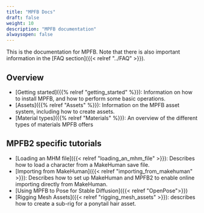 ```yaml
---
title: "MPFB Docs"
draft: false
weight: 10
description: "MPFB documentation"
alwaysopen: false
---
```


This is the documentation for MPFB. Note that there is also important information in the [FAQ section]({{< relref "../FAQ" >}}).

## Overview

* [Getting started]({{% relref "getting_started" %}}): Information on how to install MPFB, and how to perform some basic operations.
* [Assets]({{% relref "Assets" %}}): Information on the MPFB asset system, including how to create assets.
* [Material types]({{% relref "Materials" %}}): An overview of the different types of materials MPFB offers

## MPFB2 specific tutorials

* [Loading an MHM file]({{< relref "loading_an_mhm_file" >}}): Describes how to load a character from a MakeHuman save file.
* [Importing from MakeHuman]({{< relref "importing_from_makehuman" >}}): Describes how to set up MakeHuman and MPFB2 to enable online importing directly from MakeHuman.
* [Using MPFB to Pose for Stable Diffusion]({{< relref "OpenPose">}})
* [Rigging Mesh Assets]({{< relref "rigging_mesh_assets" >}}): describes how to create a sub-rig for a ponytail hair asset.


